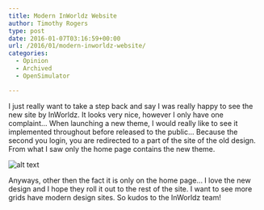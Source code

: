 ```yaml
---
title: Modern InWorldz Website
author: Timothy Rogers
type: post
date: 2016-01-07T03:16:59+00:00
url: /2016/01/modern-inworldz-website/
categories:
  - Opinion
  - Archived
  - OpenSimulator

---
```

I just really want to take a step back and say I was really happy to see the new site by InWorldz. It looks very nice, however I only have one complaint... When launching a new theme, I would really like to see it implemented throughout before released to the public... Because the second you login, you are redirected to a part of the site of the old design. From what I saw only the home page contains the new theme.

![alt text](/wp-import/2016/InWorldz-Virtual-Reality-World-2016-01-06-22-11-44.png)

Anyways, other then the fact it is only on the home page... I love the new design and I hope they roll it out to the rest of the site. I want to see more grids have modern design sites. So kudos to the InWorldz team!